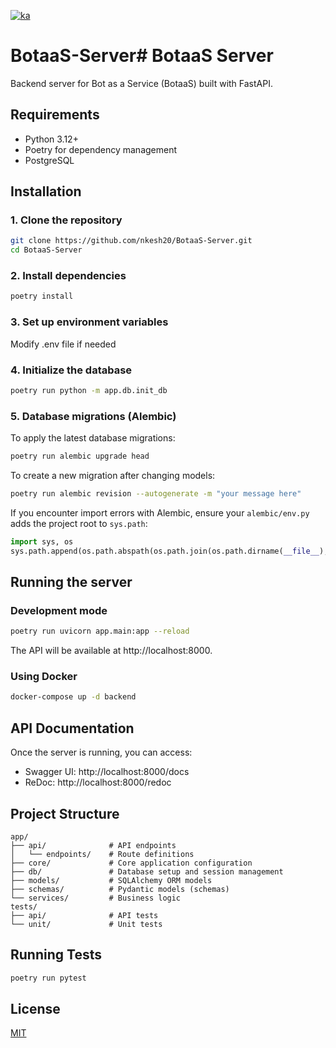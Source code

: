 [![ka](https://img.shields.io/badge/lang-pt--br-green.svg)]()

# BotaaS-Server# BotaaS Server

Backend server for Bot as a Service (BotaaS) built with FastAPI.

## Requirements

- Python 3.12+
- Poetry for dependency management
- PostgreSQL 

## Installation

### 1. Clone the repository

```bash
git clone https://github.com/nkesh20/BotaaS-Server.git
cd BotaaS-Server
```

### 2. Install dependencies

```bash
poetry install
```

### 3. Set up environment variables

Modify .env file if needed

### 4. Initialize the database

```bash
poetry run python -m app.db.init_db
```

### 5. Database migrations (Alembic)

To apply the latest database migrations:

```bash
poetry run alembic upgrade head
```

To create a new migration after changing models:

```bash
poetry run alembic revision --autogenerate -m "your message here"
```

If you encounter import errors with Alembic, ensure your `alembic/env.py` adds the project root to `sys.path`:

```python
import sys, os
sys.path.append(os.path.abspath(os.path.join(os.path.dirname(__file__), '..')))
```

## Running the server

### Development mode

```bash
poetry run uvicorn app.main:app --reload
```

The API will be available at http://localhost:8000.

### Using Docker

```bash
docker-compose up -d backend
```

## API Documentation

Once the server is running, you can access:

- Swagger UI: http://localhost:8000/docs
- ReDoc: http://localhost:8000/redoc

## Project Structure

```
app/
├── api/              # API endpoints
│   └── endpoints/    # Route definitions
├── core/             # Core application configuration
├── db/               # Database setup and session management
├── models/           # SQLAlchemy ORM models
├── schemas/          # Pydantic models (schemas)
└── services/         # Business logic
tests/
├── api/              # API tests
└── unit/             # Unit tests
```

## Running Tests

```bash
poetry run pytest
```

## License

[MIT](LICENSE)